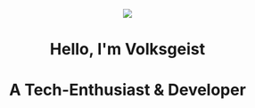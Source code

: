 <p align="center"><img src="https://cdn.discordapp.com/attachments/1163083069612380160/1163095905663193108/giphy.gif?ex=653e5479&is=652bdf79&hm=112d7cfd201443c0341767d64dd2dc256d67dc478346b751d101a67a45c0e1b3&"></p>

<h1 align="center">Hello, I'm Volksgeist</h1>
<h1 align="center">A Tech-Enthusiast & Developer</h1>
